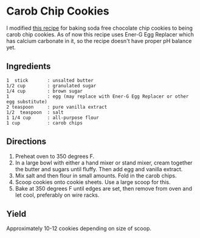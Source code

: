 # Carob Chip Cookies

I modified [this recipe](http://bakerbettie.com/chocolate-chip-cookies-without-baking-soda-or-baking-powder/)
for baking soda free chocolate chip cookies to being carob chip cookies. As of
now this recipe uses Ener-G Egg Replacer which has calcium carbonate in it, so
the recipe doesn't have proper pH balance yet.

## Ingredients

	1  stick       : unsalted butter
	1/2 cup        : granulated sugar
	1/4 cup        : brown sugar
	1              : egg (may replace with Ener-G Egg Replacer or other egg substitute)
	2 teaspoon     : pure vanilla extract
	1/2  teaspoon  : salt
	1 1/4 cup      : all-purpose flour
	1 cup          : carob chips

## Directions

1. Preheat oven to 350 degrees F.
2. In a large bowl with either a hand mixer or stand mixer, cream together the
   butter and sugars until fluffy. Then add egg and vanilla extract.
3. Mix salt and then flour in small amounts. Fold in the carob chips.
4. Scoop cookies onto cookie sheets. Use a large scoop for this.
5. Bake at 350 degrees F until edges are set, then remove from oven and let
   cool, preferably on wire racks.

## Yield

Approximately 10-12 cookies depending on size of scoop.
